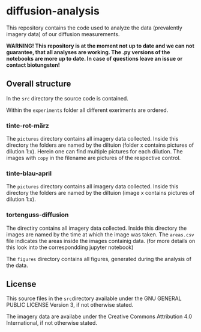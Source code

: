 # diffusion-analysis
This repository contains the code used to analyze the data (prevalently imagery data) of our diffusion measurements.

**WARNING! This repository is at the moment not up to date and we can not guarantee, that all analyses are working. The .py versions of the notebooks are more up to date. In case of questions leave an issue or contact biotungsten!**

## Overall structure

In the `src` directory the source code is contained.

Within  the `experiments` folder all different exeriments are ordered.

### tinte-rot-märz
The `pictures` directory contains all imagery data collected. Inside this directory the folders are named by the diltuion (folder x contains pictures of dilution 1:x). Herein one can find multiple pictures for each dilution. The images with `copy` in the filename are pictures of the respective control.

### tinte-blau-april
The `pictures` directory contains all imagery data collected. Inside this directory the folders are named by the diltuion (image x contains pictures of dilution 1:x).

### tortenguss-diffusion
The directiry contains all imagery data collected. Inside this directory the images are named by the time at which the image was taken. The `areas.csv` file indicates the areas inside the images containig data. (for more details on this look into the correspondding jupyter notebook)

The `figures` directory contains all figures, generated during the analysis of the data.

## License
This source files in the `src`directory available under the GNU GENERAL PUBLIC LICENSE Version 3, if not otherwise stated.

The imagery data are availabe under the Creative Commons Attribution 4.0 International, if not otherwise stated.

